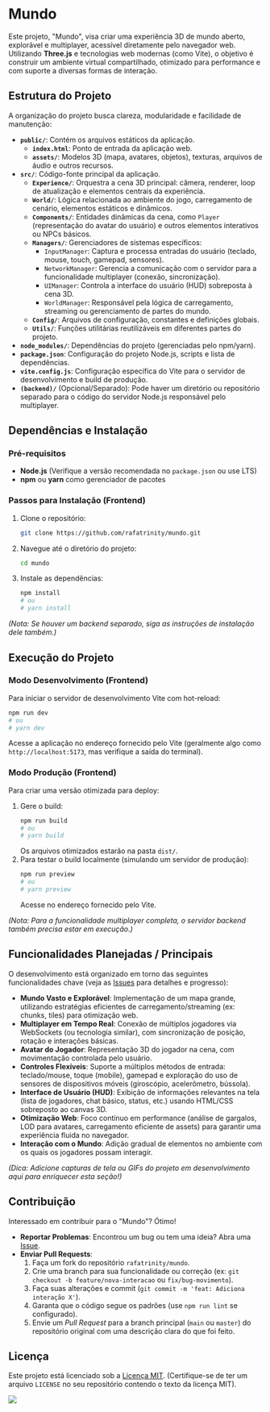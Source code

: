 # Mundo

Este projeto, "Mundo", visa criar uma experiência 3D de mundo aberto, explorável e multiplayer, acessível diretamente pelo navegador web. Utilizando **Three.js** e tecnologias web modernas (como Vite), o objetivo é construir um ambiente virtual compartilhado, otimizado para performance e com suporte a diversas formas de interação.

## Estrutura do Projeto

A organização do projeto busca clareza, modularidade e facilidade de manutenção:

- **`public/`**: Contém os arquivos estáticos da aplicação.
  - **`index.html`**: Ponto de entrada da aplicação web.
  - **`assets/`**: Modelos 3D (mapa, avatares, objetos), texturas, arquivos de áudio e outros recursos.
- **`src/`**: Código-fonte principal da aplicação.
  - **`Experience/`**: Orquestra a cena 3D principal: câmera, renderer, loop de atualização e elementos centrais da experiência.
  - **`World/`**: Lógica relacionada ao ambiente do jogo, carregamento de cenário, elementos estáticos e dinâmicos.
  - **`Components/`**: Entidades dinâmicas da cena, como `Player` (representação do avatar do usuário) e outros elementos interativos ou NPCs básicos.
  - **`Managers/`**: Gerenciadores de sistemas específicos:
    - `InputManager`: Captura e processa entradas do usuário (teclado, mouse, touch, gamepad, sensores).
    - `NetworkManager`: Gerencia a comunicação com o servidor para a funcionalidade multiplayer (conexão, sincronização).
    - `UIManager`: Controla a interface do usuário (HUD) sobreposta à cena 3D.
    - `WorldManager`: Responsável pela lógica de carregamento, streaming ou gerenciamento de partes do mundo.
  - **`Config/`**: Arquivos de configuração, constantes e definições globais.
  - **`Utils/`**: Funções utilitárias reutilizáveis em diferentes partes do projeto.
- **`node_modules/`**: Dependências do projeto (gerenciadas pelo npm/yarn).
- **`package.json`**: Configuração do projeto Node.js, scripts e lista de dependências.
- **`vite.config.js`**: Configuração específica do Vite para o servidor de desenvolvimento e build de produção.
- **`(backend)/`** (Opcional/Separado): Pode haver um diretório ou repositório separado para o código do servidor Node.js responsável pelo multiplayer.

## Dependências e Instalação

### Pré-requisitos
- **Node.js** (Verifique a versão recomendada no `package.json` ou use LTS)
- **npm** ou **yarn** como gerenciador de pacotes

### Passos para Instalação (Frontend)
1. Clone o repositório:
   ```bash
   git clone https://github.com/rafatrinity/mundo.git
   ```
2. Navegue até o diretório do projeto:
   ```bash
   cd mundo
   ```
3. Instale as dependências:
   ```bash
   npm install
   # ou
   # yarn install
   ```

*(Nota: Se houver um backend separado, siga as instruções de instalação dele também.)*

## Execução do Projeto

### Modo Desenvolvimento (Frontend)
Para iniciar o servidor de desenvolvimento Vite com hot-reload:
```bash
npm run dev
# ou
# yarn dev
```
Acesse a aplicação no endereço fornecido pelo Vite (geralmente algo como `http://localhost:5173`, mas verifique a saída do terminal).

### Modo Produção (Frontend)
Para criar uma versão otimizada para deploy:
1. Gere o build:
   ```bash
   npm run build
   # ou
   # yarn build
   ```
   Os arquivos otimizados estarão na pasta `dist/`.
2. Para testar o build localmente (simulando um servidor de produção):
   ```bash
   npm run preview
   # ou
   # yarn preview
   ```
   Acesse no endereço fornecido pelo Vite.

*(Nota: Para a funcionalidade multiplayer completa, o servidor backend também precisa estar em execução.)*

## Funcionalidades Planejadas / Principais

O desenvolvimento está organizado em torno das seguintes funcionalidades chave (veja as [Issues](https://github.com/rafatrinity/mundo/issues) para detalhes e progresso):

- **Mundo Vasto e Explorável**: Implementação de um mapa grande, utilizando estratégias eficientes de carregamento/streaming (ex: chunks, tiles) para otimização web.
- **Multiplayer em Tempo Real**: Conexão de múltiplos jogadores via WebSockets (ou tecnologia similar), com sincronização de posição, rotação e interações básicas.
- **Avatar do Jogador**: Representação 3D do jogador na cena, com movimentação controlada pelo usuário.
- **Controles Flexíveis**: Suporte a múltiplos métodos de entrada: teclado/mouse, toque (mobile), gamepad e exploração do uso de sensores de dispositivos móveis (giroscópio, acelerômetro, bússola).
- **Interface de Usuário (HUD)**: Exibição de informações relevantes na tela (lista de jogadores, chat básico, status, etc.) usando HTML/CSS sobreposto ao canvas 3D.
- **Otimização Web**: Foco contínuo em performance (análise de gargalos, LOD para avatares, carregamento eficiente de assets) para garantir uma experiência fluida no navegador.
- **Interação com o Mundo**: Adição gradual de elementos no ambiente com os quais os jogadores possam interagir.

*(Dica: Adicione capturas de tela ou GIFs do projeto em desenvolvimento aqui para enriquecer esta seção!)*

## Contribuição

Interessado em contribuir para o "Mundo"? Ótimo!

- **Reportar Problemas**: Encontrou um bug ou tem uma ideia? Abra uma [Issue](https://github.com/rafatrinity/mundo/issues).
- **Enviar Pull Requests**:
  1. Faça um fork do repositório `rafatrinity/mundo`.
  2. Crie uma branch para sua funcionalidade ou correção (ex: `git checkout -b feature/nova-interacao` ou `fix/bug-movimento`).
  3. Faça suas alterações e commit (`git commit -m 'feat: Adiciona interação X'`).
  4. Garanta que o código segue os padrões (use `npm run lint` se configurado).
  5. Envie um *Pull Request* para a branch principal (`main` ou `master`) do repositório original com uma descrição clara do que foi feito.

## Licença

Este projeto está licenciado sob a [Licença MIT](LICENSE). (Certifique-se de ter um arquivo `LICENSE` no seu repositório contendo o texto da licença MIT).


[![](https://img.plantuml.biz/plantuml/dsvg/hLZDSXit4hxpAH0U8aehqKdjZPLo8aiiXodPKebsvR2r1t06964F1XC0GqlUoiDuzv1AgdnovGduOljr0qE2FwfSSX5dCEX6_tpzTKC_-21TQ4qbBjqlhGugj4w-MJgbVfh-P1Usr_igB9LHmiYWd9QztecuggJtoeixf-j2Dr9xKIfn2tdbWvFhtzR_iqA9A-kKO5N3TxvNa90OFpJGekf2YV_qXFX78OroSYIk-9TMdAfBvPGRYVlqHAiVhAlAaVYPVkZT5wfM8_7cn_lnU3Yb5reDsj0Y_l8U_L7vaPZIJzJiRUiAMhll7ja6My_r0ZRmBwsqJGbl1wUzNtl9xcXVj5dNY1ayw8w_KyutgWXwfRPkG6bmji9PjswcmrLw_LwSYDjMs1Pl8kZ6KkJINfMCXBqu-gWPNKYE6_ApchsyoQDsJ1aCY5j4PMspLSsXZNfLlTBEraRLOIJ6snVwrbJoaP9pnx_Vn-tAQ8hg60-F__ethScol9szGr06bd-Uy2TJ7e_sRNsZ5ylGkNIj7KNMrhBYTTPjPa1GsDbtcQtjkV1ADYCHhO3lRzG38Pp2dlGeCkT4l0swqc7zoMaBE5j6RxAI02M--swymkwnqG65yFnvj3VeuZt7z6efZOHORJckeacrKT4kMmyK2P-BGbRLJ1RlEHvsFZ-w7fnUB9JhlY5eac8MZM4uFs7D1rs6vKZKhPb502nL3D9sfT4FghgN26c-kW7AhnkWfG9vuYGGXV5PM2z12C733UVK0d7WmggiB0T93pjMoO-FDxH8_14eR9UbBYYxY5mZaHRQ8KXEruk_Bt98xqlK11A2W-0hPVzc_MMX2mO2yrpq-oKA-9MivQAhCLz080_L0Zkc0JWU2P0Tp8GN0weAF9x3YTQhybpGBhjIZgrYYYNDiH9HVTkNM1DJEcNGM5q7tua4658iDT7SD7ix4hH5yetGpeG26kOSTDcSr4qREhUE9nJvQ1l-SADzG4ax7mqyaW6OC7uOYPFtwh6q7-gJSt72fYjduFF9NqBuxMGdn5a8hhMdK0uuwZ4GI_k1edMBO4uBz98wG-bbMsgRwqe4DRLjpSYhozUGFTr-UTLwNGpGf8htyGk3uygQnjR41VxPk0wwbALY4c1ao1brDS0y7lf2UaMRmcCqtoY_x6WeSju_hpEsArKL9378rkp8dG9C12WSAbpAkgmKvsoWwUyrHs-NG3l-1EC-gKZg5sefLzg2hoydtVC-4v-8YuiB57mb6LGC8azhz2dhrxRhxoAHO_xjuk9vryFtbpSDQVz3RERxgzozznTZ3p_Kt7Nn0rDYA-VKOWXfFTLv0qFMVr2X-DwcaGw7ptCdHw9VAuLOye0XlXPnGEdtOdkatLjgt6mcmbAbO5Rp-Lxk79jj30L1GugOMoTY4ZRxsV2ysyRb_hTzSOO4zRyP3l6Oi0ETD3L8Z03z8nlF-WaQE_iGZbGiNd2vuj5W-Z0fevZPjkWVw5B9YWnHOgMbu4e6C6mBsNSg3ddWcZokfxsSFoa0srA79SbXBFOFDkxcmCZ7RYfYAXNCX-1PejTdOF0MzTJlxV0QQTb6fxP1pp6LY3YmYC761m_1j8z4TdH0i6BwyvmXhhuarUV1gKhJRMFXkbUqfSI8WhII_fnOkNesqVGa93lUbbv8AmpeoJu3pcI6cAo6OGp6A2yKlP8h87U69MVoNXMjypQf1i91-33BKJuxCYCAurDw-Q1r0EAMXld0Wn48qCW6MCdiEBxV80ALVzQ9zGzcg7sx36uNTgTKkmhPNpkezXqBzifhtr9Uov5EgJ9a22ekjmznihiPEu1J_fKSr_KI9c7EwSBioN4kyltjlJYd7Inl0tdm2KQ_jYjWeqZtgmmltJM4UIrTdIoF_o4VmwwWpibAVvIY-nnHy8uQsMQ4pCU9gAl5t5Q7dRacjd5PUqtpzo1O_fertqr7IRU61o0IJOMk0u_fCf0rcDSsm3LlP-2P5rRIxN7z2UEpZBq6zQg4esbLs7d61j1yTZR92USw8vpHsHasP4ZXkYnmJwNAz67ztqZtGX0AlMhzJdaCOiiwt_IeSw52CQHU2rLmSltfegA48EpM8SkrGkOy0-YSDgqqGepmUiIhKW4X5ulApd0Z7lQWKf1NlUXRfURiMWuoTkw5r0zMN1OMJCNDDpgr0yOw-hw2RtJF846p_ZrOyYhoJoHg03rIsn0xtdfqFWFRG6Y61zsEmmSvxiXR7YFHtZi2XIJ2Xt5hHPVP6YATQAaIAzBkQgbY8q5Gf3bmUMP3eEOoprYDNPxUtaokeviNz7f_XnVC3wLCs0SReMHXD3GZMrxEKBZ4fFJToM4IlBrYmJia_G92NRqWNdO5M-b-dIpMHY_uKYBWF7T6tyvIdPt2NKDyXeQ12qow2QFFPJsgE_5coYTEDyAaFcCWof7XnW3z7alj-lDA4HoY_2JAJoXeSqaqC92_jFfS6Fel2d1MACZ8wZJJfEY_2-lFPDn6p_M4zRnQVodRAZefA_I7cewhn20p_NIB7iC1Y1qRYdFaGC6CWTXfY4Wu9Sj8FKl6IHYL-AVYGI21uY3n0HTWP3t_BmkIXS47nBIfuww19RYRfb9a2XAGNm8ZDDEzad0VXomY4YWng3wKhr7LqZgkH5ADTCB3fJsmQyClMNZOjfVxDwWntw2YQM-vTG2CPlq9kQfbTiMAvaMQZ76XqgHSEZjhFL4UKJBYg-Tq1h5E9vfe-KccO9ooUNUoT1IrAGuAQl6OsPMnC9i29aHPQvSTYArCUYvqmptidrpkeNvJUdniRjGFU6nDzNy0)](https://editor.plantuml.com/uml/hLZDSXit4hxpAH0U8aehqKdjZPLo8aiiXodPKebsvR2r1t06964F1XC0GqlUoiDuzv1AgdnovGduOljr0qE2FwfSSX5dCEX6_tpzTKC_-21TQ4qbBjqlhGugj4w-MJgbVfh-P1Usr_igB9LHmiYWd9QztecuggJtoeixf-j2Dr9xKIfn2tdbWvFhtzR_iqA9A-kKO5N3TxvNa90OFpJGekf2YV_qXFX78OroSYIk-9TMdAfBvPGRYVlqHAiVhAlAaVYPVkZT5wfM8_7cn_lnU3Yb5reDsj0Y_l8U_L7vaPZIJzJiRUiAMhll7ja6My_r0ZRmBwsqJGbl1wUzNtl9xcXVj5dNY1ayw8w_KyutgWXwfRPkG6bmji9PjswcmrLw_LwSYDjMs1Pl8kZ6KkJINfMCXBqu-gWPNKYE6_ApchsyoQDsJ1aCY5j4PMspLSsXZNfLlTBEraRLOIJ6snVwrbJoaP9pnx_Vn-tAQ8hg60-F__ethScol9szGr06bd-Uy2TJ7e_sRNsZ5ylGkNIj7KNMrhBYTTPjPa1GsDbtcQtjkV1ADYCHhO3lRzG38Pp2dlGeCkT4l0swqc7zoMaBE5j6RxAI02M--swymkwnqG65yFnvj3VeuZt7z6efZOHORJckeacrKT4kMmyK2P-BGbRLJ1RlEHvsFZ-w7fnUB9JhlY5eac8MZM4uFs7D1rs6vKZKhPb502nL3D9sfT4FghgN26c-kW7AhnkWfG9vuYGGXV5PM2z12C733UVK0d7WmggiB0T93pjMoO-FDxH8_14eR9UbBYYxY5mZaHRQ8KXEruk_Bt98xqlK11A2W-0hPVzc_MMX2mO2yrpq-oKA-9MivQAhCLz080_L0Zkc0JWU2P0Tp8GN0weAF9x3YTQhybpGBhjIZgrYYYNDiH9HVTkNM1DJEcNGM5q7tua4658iDT7SD7ix4hH5yetGpeG26kOSTDcSr4qREhUE9nJvQ1l-SADzG4ax7mqyaW6OC7uOYPFtwh6q7-gJSt72fYjduFF9NqBuxMGdn5a8hhMdK0uuwZ4GI_k1edMBO4uBz98wG-bbMsgRwqe4DRLjpSYhozUGFTr-UTLwNGpGf8htyGk3uygQnjR41VxPk0wwbALY4c1ao1brDS0y7lf2UaMRmcCqtoY_x6WeSju_hpEsArKL9378rkp8dG9C12WSAbpAkgmKvsoWwUyrHs-NG3l-1EC-gKZg5sefLzg2hoydtVC-4v-8YuiB57mb6LGC8azhz2dhrxRhxoAHO_xjuk9vryFtbpSDQVz3RERxgzozznTZ3p_Kt7Nn0rDYA-VKOWXfFTLv0qFMVr2X-DwcaGw7ptCdHw9VAuLOye0XlXPnGEdtOdkatLjgt6mcmbAbO5Rp-Lxk79jj30L1GugOMoTY4ZRxsV2ysyRb_hTzSOO4zRyP3l6Oi0ETD3L8Z03z8nlF-WaQE_iGZbGiNd2vuj5W-Z0fevZPjkWVw5B9YWnHOgMbu4e6C6mBsNSg3ddWcZokfxsSFoa0srA79SbXBFOFDkxcmCZ7RYfYAXNCX-1PejTdOF0MzTJlxV0QQTb6fxP1pp6LY3YmYC761m_1j8z4TdH0i6BwyvmXhhuarUV1gKhJRMFXkbUqfSI8WhII_fnOkNesqVGa93lUbbv8AmpeoJu3pcI6cAo6OGp6A2yKlP8h87U69MVoNXMjypQf1i91-33BKJuxCYCAurDw-Q1r0EAMXld0Wn48qCW6MCdiEBxV80ALVzQ9zGzcg7sx36uNTgTKkmhPNpkezXqBzifhtr9Uov5EgJ9a22ekjmznihiPEu1J_fKSr_KI9c7EwSBioN4kyltjlJYd7Inl0tdm2KQ_jYjWeqZtgmmltJM4UIrTdIoF_o4VmwwWpibAVvIY-nnHy8uQsMQ4pCU9gAl5t5Q7dRacjd5PUqtpzo1O_fertqr7IRU61o0IJOMk0u_fCf0rcDSsm3LlP-2P5rRIxN7z2UEpZBq6zQg4esbLs7d61j1yTZR92USw8vpHsHasP4ZXkYnmJwNAz67ztqZtGX0AlMhzJdaCOiiwt_IeSw52CQHU2rLmSltfegA48EpM8SkrGkOy0-YSDgqqGepmUiIhKW4X5ulApd0Z7lQWKf1NlUXRfURiMWuoTkw5r0zMN1OMJCNDDpgr0yOw-hw2RtJF846p_ZrOyYhoJoHg03rIsn0xtdfqFWFRG6Y61zsEmmSvxiXR7YFHtZi2XIJ2Xt5hHPVP6YATQAaIAzBkQgbY8q5Gf3bmUMP3eEOoprYDNPxUtaokeviNz7f_XnVC3wLCs0SReMHXD3GZMrxEKBZ4fFJToM4IlBrYmJia_G92NRqWNdO5M-b-dIpMHY_uKYBWF7T6tyvIdPt2NKDyXeQ12qow2QFFPJsgE_5coYTEDyAaFcCWof7XnW3z7alj-lDA4HoY_2JAJoXeSqaqC92_jFfS6Fel2d1MACZ8wZJJfEY_2-lFPDn6p_M4zRnQVodRAZefA_I7cewhn20p_NIB7iC1Y1qRYdFaGC6CWTXfY4Wu9Sj8FKl6IHYL-AVYGI21uY3n0HTWP3t_BmkIXS47nBIfuww19RYRfb9a2XAGNm8ZDDEzad0VXomY4YWng3wKhr7LqZgkH5ADTCB3fJsmQyClMNZOjfVxDwWntw2YQM-vTG2CPlq9kQfbTiMAvaMQZ76XqgHSEZjhFL4UKJBYg-Tq1h5E9vfe-KccO9ooUNUoT1IrAGuAQl6OsPMnC9i29aHPQvSTYArCUYvqmptidrpkeNvJUdniRjGFU6nDzNy0)

